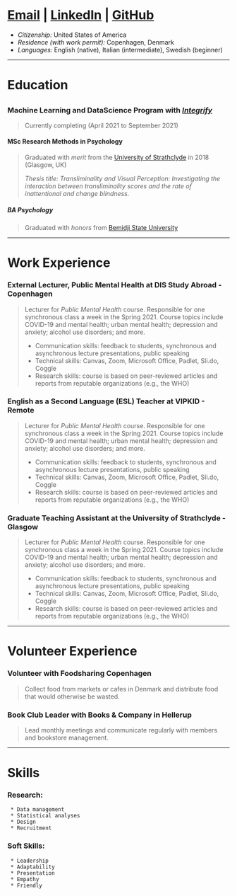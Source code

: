 # [Email](mailto:bethannchamber+gitcv@gmail.com)    |   [LinkedIn](linkedin.com/in/bethanyannc)    |   [GitHub](https://github.com/bethannchamber)

* *Citizenship:* United States of America
* *Residence (with work permit):* Copenhagen, Denmark
* *Languages:* English (native), Italian (intermediate), Swedish (beginner)

***

# Education
##

### **Machine Learning and DataScience Program** with [*Integrify*](https://integrify.academy/international)
> Currently completing (April 2021 to September 2021)
>

#### **MSc Research Methods in Psychology** 
> Graduated with *merit* from the [University of Strathclyde](https://www.strath.ac.uk/courses/postgraduatetaught/researchmethodsinpsychology/) in 2018 (Glasgow, UK)
> 
> *Thesis title: Transliminality and Visual Perception: Investigating the interaction between transliminality scores and the rate of inattentional and change blindness.*
>

##### **BA Psychology**
> Graduated with *honors* from [Bemidji State University](https://www.bemidjistate.edu/academics/departments/psychology/)
>


***

# Work Experience


### **External Lecturer, Public Mental Health** at DIS Study Abroad - Copenhagen
> 
> Lecturer for *Public Mental Health* course. Responsible for one synchronous class a week in the Spring 2021. Course topics include COVID-19 and mental health; urban mental health; depression and anxiety; alcohol use disorders; and more.
>
> * Communication skills: feedback to students, synchronous and asynchronous lecture presentations, public speaking
> * Technical skills: Canvas, Zoom, Microsoft Office, Padlet, Sli.do, Coggle
> * Research skills: course is based on peer-reviewed articles and reports from reputable organizations (e.g., the WHO)
>

### **English as a Second Language (ESL) Teacher** at VIPKID - Remote
>
> Lecturer for *Public Mental Health* course. Responsible for one synchronous class a week in the Spring 2021. Course topics include COVID-19 and mental health; urban mental health; depression and anxiety; alcohol use disorders; and more.
>
> * Communication skills: feedback to students, synchronous and asynchronous lecture presentations, public speaking
> * Technical skills: Canvas, Zoom, Microsoft Office, Padlet, Sli.do, Coggle
> * Research skills: course is based on peer-reviewed articles and reports from reputable organizations (e.g., the WHO)
>

### **Graduate Teaching Assistant** at the University of Strathclyde - Glasgow
> 
> Lecturer for *Public Mental Health* course. Responsible for one synchronous class a week in the Spring 2021. Course topics include COVID-19 and mental health; urban mental health; depression and anxiety; alcohol use disorders; and more.
>
> * Communication skills: feedback to students, synchronous and asynchronous lecture presentations, public speaking
> * Technical skills: Canvas, Zoom, Microsoft Office, Padlet, Sli.do, Coggle
> * Research skills: course is based on peer-reviewed articles and reports from reputable organizations (e.g., the WHO)
>

***

# Volunteer Experience


### **Volunteer with Foodsharing Copenhagen**
>
> Collect food from markets or cafes in Denmark and distribute food that would otherwise be wasted.
>

### **Book Club Leader with Books & Company in Hellerup**
>
> Lead monthly meetings and communicate regularly with members and bookstore management.
>

***

# Skills


### Research:

     * Data management
     * Statistical analyses
     * Design
     * Recruitment

### Soft Skills:

     * Leadership
     * Adaptability
     * Presentation
     * Empathy
     * Friendly
